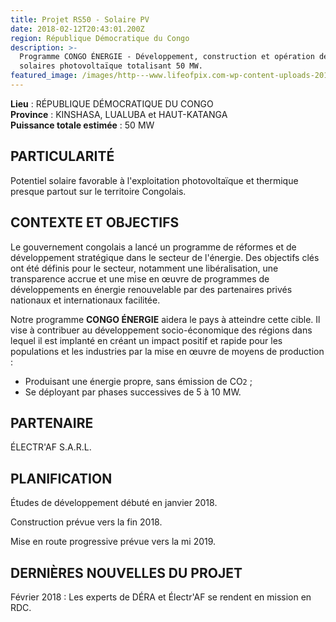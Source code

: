 ```yaml
---
title: Projet RS50 - Solaire PV
date: 2018-02-12T20:43:01.200Z
region: République Démocratique du Congo
description: >-
  Programme CONGO ÉNERGIE - Développement, construction et opération de fermes
  solaires photovoltaïque totalisant 50 MW.
featured_image: /images/http---www.lifeofpix.com-wp-content-uploads-2017-03-dsc07961 (1).jpg
---
```

**Lieu** : RÉPUBLIQUE DÉMOCRATIQUE DU CONGO<br>
**Province** : KINSHASA, LUALUBA et HAUT-KATANGA<br>
**Puissance totale estimée** : 50 MW<br>

## PARTICULARITÉ

Potentiel solaire favorable à l'exploitation photovoltaïque et thermique presque partout sur le territoire Congolais.

## CONTEXTE ET OBJECTIFS

Le gouvernement congolais a lancé un programme de réformes et de développement stratégique dans le secteur de l'énergie. Des objectifs clés ont été définis pour le secteur, notamment une libéralisation, une transparence accrue et une mise en œuvre de programmes de développements en énergie renouvelable par des partenaires privés nationaux et internationaux facilitée.

Notre programme **CONGO ÉNERGIE** aidera le pays à atteindre cette cible. Il vise à contribuer au développement socio-économique des régions dans lequel il est implanté en créant un impact positif et rapide pour les populations et les industries par la mise en œuvre de moyens de production :

* Produisant une énergie propre, sans émission de CO`2` ;
* Se déployant par phases successives de 5 à 10 MW.

## PARTENAIRE

ÉLECTR'AF S.A.R.L.

## PLANIFICATION

Études de développement débuté en janvier 2018.

Construction prévue vers la fin 2018.

Mise en route progressive prévue vers la mi 2019.

## DERNIÈRES NOUVELLES DU PROJET

Février 2018 : Les experts de DÉRA et Électr'AF se rendent en mission en RDC.
